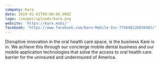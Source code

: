 ```yaml
---
company: Kare
date: 2019-01-01T00:00:00.000Z
logo: /images/uploads/kare.png
website: 'https://kare.mobi/'
facebook: 'https://www.facebook.com/Kare-Mobile-Inc-774698126036982/'
---
```

Disruptive innovation in the oral health care space, is the business Kare is in. We achieve this through our concierge mobile dental business and our mobile application technologies that solve the access to oral health care barrier for the uninsured and underinsured of America.